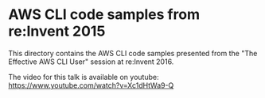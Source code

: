# AWS CLI code samples from re:Invent 2015

This directory contains the AWS CLI code samples presented from the
"The Effective AWS CLI User" session at re:Invent 2016.

The video for this talk is available on youtube:
https://www.youtube.com/watch?v=Xc1dHtWa9-Q
